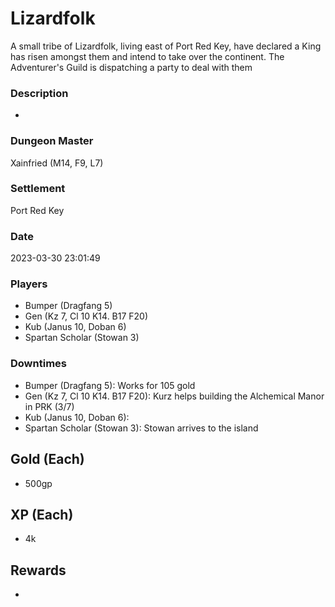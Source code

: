 # Lizardfolk
A small tribe of Lizardfolk, living east of Port Red Key, have declared a King has risen amongst them and intend to take over the continent. The Adventurer's Guild is dispatching a party to deal with them
### Description
-
### Dungeon Master
Xainfried (M14, F9, L7)
### Settlement
Port Red Key
### Date
2023-03-30 23:01:49
### Players
* Bumper (Dragfang 5)
* Gen (Kz 7, Cl 10 K14. B17 F20)
* Kub (Janus 10, Doban 6)
* Spartan Scholar (Stowan 3)
### Downtimes
* Bumper (Dragfang 5): Works for 105 gold
* Gen (Kz 7, Cl 10 K14. B17 F20): Kurz helps building the Alchemical Manor in PRK (3/7)
* Kub (Janus 10, Doban 6): 
* Spartan Scholar (Stowan 3): Stowan arrives to the island
## Gold (Each)
* 500gp
## XP (Each)
* 4k
## Rewards
* 